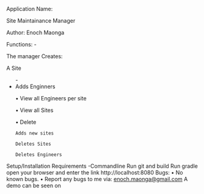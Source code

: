 Application Name: <p>Site Maintainance Manager<p>
<p>Author: Enoch Maonga<p>
<p>Functions: -<p>
The manager
Creates:
<p>A Site

 <ul>-
<li>Adds Enginners

•	View all Engineers per site

•	View all Sites

•	Delete 

    Adds new sites

    Deletes Sites

    Deletes Engineers

</li>
</ul> 

Setup/Installation Requirements
-Commandline Run git and build Run gradle open your browser and enter the link http://localhost:8080
Bugs:
•	No known bugs.
•	Report any bugs to me via: enoch.maonga@gmail.com
A demo can be seen on
